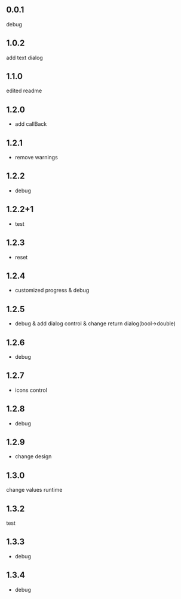 ## 0.0.1
debug

## 1.0.2
add text dialog

## 1.1.0
edited readme

## 1.2.0
* add callBack
## 1.2.1
* remove warnings
## 1.2.2
* debug
## 1.2.2+1
* test
## 1.2.3
* reset
## 1.2.4
* customized progress & debug
## 1.2.5
* debug & add dialog control & change return dialog(bool->double)
## 1.2.6
* debug
## 1.2.7
* icons control
## 1.2.8
* debug
## 1.2.9
* change design
## 1.3.0
change values runtime
## 1.3.2
test
## 1.3.3
* debug
## 1.3.4
* debug